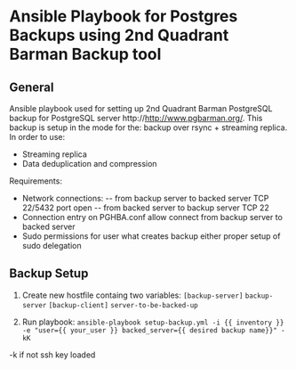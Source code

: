 # Ansible Playbook for Postgres Backups using 2nd Quadrant Barman Backup tool
## General

Ansible playbook used for setting up 2nd Quadrant Barman PostgreSQL backup for PostgreSQL server http://http://www.pgbarman.org/.
This backup is setup in the mode for the: backup over rsync + streaming replica. 
In order to use:
- Streaming replica
- Data deduplication and compression

Requirements:
- Network connections:
-- from backup server to backed server TCP 22/5432 port open
-- from backed server to backup server TCP 22
- Connection entry on PGHBA.conf allow connect from backup server to backed server
- Sudo permissions for user what creates backup either proper setup of sudo delegation

## Backup Setup
1. Create new hostfile containg two variables:
`[backup-server]`
`backup-server`
`[backup-client]`
`server-to-be-backed-up`


2. Run playbook:
`ansible-playbook setup-backup.yml -i {{ inventory }} -e "user={{ your_user }} backed_server={{ desired backup name}}" -kK`

-k if not ssh key loaded

